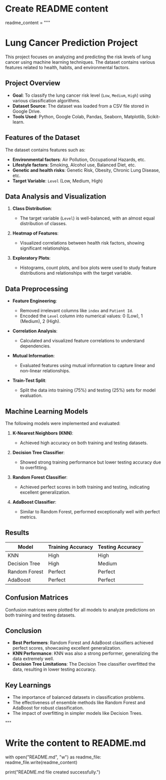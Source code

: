 # Create README content
readme_content = """
# Lung Cancer Prediction Project

This project focuses on analyzing and predicting the risk levels of lung cancer using machine learning techniques. The dataset contains various features related to health, habits, and environmental factors.

## Project Overview

- **Goal**: To classify the lung cancer risk level (`Low`, `Medium`, `High`) using various classification algorithms.
- **Dataset Source**: The dataset was loaded from a CSV file stored in Google Drive.
- **Tools Used**: Python, Google Colab, Pandas, Seaborn, Matplotlib, Scikit-learn.

## Features of the Dataset

The dataset contains features such as:
- **Environmental factors**: Air Pollution, Occupational Hazards, etc.
- **Lifestyle factors**: Smoking, Alcohol use, Balanced Diet, etc.
- **Genetic and health risks**: Genetic Risk, Obesity, Chronic Lung Disease, etc.
- **Target Variable**: `Level` (Low, Medium, High)

## Data Analysis and Visualization

1. **Class Distribution**:
   - The target variable (`Level`) is well-balanced, with an almost equal distribution of classes.
   
2. **Heatmap of Features**:
   - Visualized correlations between health risk factors, showing significant relationships.

3. **Exploratory Plots**:
   - Histograms, count plots, and box plots were used to study feature distributions and relationships with the target variable.

## Data Preprocessing

- **Feature Engineering**:
  - Removed irrelevant columns like `index` and `Patient Id`.
  - Encoded the `Level` column into numerical values: 0 (Low), 1 (Medium), 2 (High).
  
- **Correlation Analysis**:
  - Calculated and visualized feature correlations to understand dependencies.

- **Mutual Information**:
  - Evaluated features using mutual information to capture linear and non-linear relationships.

- **Train-Test Split**:
  - Split the data into training (75%) and testing (25%) sets for model evaluation.

## Machine Learning Models

The following models were implemented and evaluated:

1. **K-Nearest Neighbors (KNN)**:
   - Achieved high accuracy on both training and testing datasets.
   
2. **Decision Tree Classifier**:
   - Showed strong training performance but lower testing accuracy due to overfitting.

3. **Random Forest Classifier**:
   - Achieved perfect scores in both training and testing, indicating excellent generalization.

4. **AdaBoost Classifier**:
   - Similar to Random Forest, performed exceptionally well with perfect metrics.

## Results

| Model                  | Training Accuracy | Testing Accuracy |
|------------------------|-------------------|------------------|
| KNN                   | High             | High            |
| Decision Tree          | High             | Medium          |
| Random Forest          | Perfect          | Perfect         |
| AdaBoost               | Perfect          | Perfect         |

## Confusion Matrices

Confusion matrices were plotted for all models to analyze predictions on both training and testing datasets.

## Conclusion

- **Best Performers**: Random Forest and AdaBoost classifiers achieved perfect scores, showcasing excellent generalization.
- **KNN Performance**: KNN was also a strong performer, generalizing the data extremely well.
- **Decision Tree Limitations**: The Decision Tree classifier overfitted the data, resulting in lower testing accuracy.

## Key Learnings

- The importance of balanced datasets in classification problems.
- The effectiveness of ensemble methods like Random Forest and AdaBoost for robust classification.
- The impact of overfitting in simpler models like Decision Trees.

"""

# Write the content to README.md
with open("README.md", "w") as readme_file:
    readme_file.write(readme_content)

print("README.md file created successfully.")
